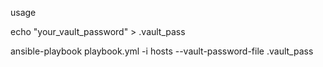 usage

echo "your_vault_password" > .vault_pass

ansible-playbook playbook.yml -i hosts --vault-password-file .vault_pass 
